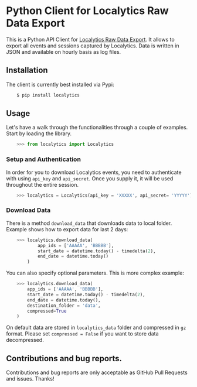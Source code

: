 # Python Client for Localytics Raw Data Export
This is a Python API Client for [Localytics Raw Data Export](https://docs.localytics.com/dev/export-apis.html#log-exports-api). It allows to export all events and sessions captured by Localytics. Data is written in JSON and available on hourly basis as log files.


## Installation
The client is currently best installed via Pypi:

```bash
    $ pip install localytics
```


## Usage
Let's have a walk through the functionalities through a couple of examples. Start by loading the library.

```python
    >>> from localytics import Localytics
```


### Setup and Authentication
In order for you to download Localytics events, you need to authenticate with using `api_key` and `api_secret`. Once you supply it, it will be used throughout the entire session.

```python
    >>> localytics = Localytics(api_key = 'XXXXX', api_secret= 'YYYYY')
```


### Download Data
There is a method  `download_data` that downloads data to local folder. Example shows how to export data for last 2 days:

```python
    >>> localytics.download_data(
            app_ids = ['AAAAA', 'BBBBB'],
            start_date = datetime.today() - timedelta(2),
            end_date = datetime.today()
        )
```

You can also specify optional parameters. This is more complex example:

```python
    >>> localytics.download_data(
        app_ids = ['AAAAA', 'BBBBB'],
        start_date = datetime.today() - timedelta(2),
        end_date = datetime.today(),
        destination_folder = 'data',
        compressed=True
    )
```

On default data are stored in `localytics_data` folder and compressed in `gz` format. Please set `compressed = False` if you want to store data decompressed.


## Contributions and bug reports.

Contributions and bug reports are only acceptable as GitHub Pull Requests and issues. Thanks!
